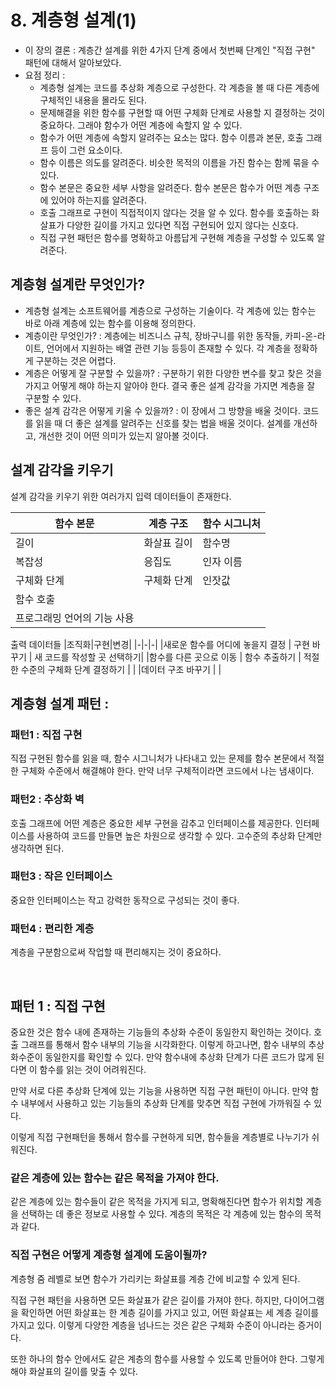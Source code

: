 
# 8. 계층형 설계(1) 


- 이 장의 결론 : 계층간 설계를 위한 4가지 단계 중에서 첫번째 단계인 "직접 구현" 패턴에 대해서 알아보았다. 
- 요점 정리 : 
	- 계층형 설계는 코드를 추상화 계층으로 구성한다. 각 계층을 볼 때 다른 계층에 구체적인 내용을 몰라도 된다. 
	- 문제해결을 위한 함수를 구현할 때 어떤 구체화 단계로 사용할 지 결정하는 것이 중요하다. 그래야 함수가 어떤 계층에 속할지 알 수 있다. 
	- 함수가 어떤 계층에 속할지 알려주는 요소는 많다. 함수 이름과 본문, 호출 그래프 등이 그런 요소이다. 
	- 함수 이름은 의도를 알려준다. 비슷한 목적의 이름을 가진 함수는 함께 묶을 수 있다. 
	- 함수 본문은 중요한 세부 사항을 알려준다. 함수 본문은 함수가 어떤 계층 구조에 있어야 하는지를 알려준다. 
	- 호출 그래프로 구현이 직접적이지 않다는 것을 알 수 있다. 함수를 호출하는 화살표가 다양한 길이를 가지고 있다면 직접 구현되어 있지 않다는 신호다. 
	- 직접 구현 패턴은 함수를 명확하고 아름답게 구현해 계층을 구성할 수 있도록 알려준다. 



## 계층형 설계란 무엇인가? 

- 계층형 설계는 소프트웨어를 계층으로 구성하는 기술이다. 각 계층에 있는 함수는 바로 아래 계층에 있는 함수를 이용해 정의한다. 
- 계층이란 무엇인가?  : 계층에는 비즈니스 규칙, 장바구니를 위한 동작들, 카피-온-라이트, 언어에서 지원하는 배열 관련 기능 등등이 존재할 수 있다. 각 계층을 정확하게 구분하는 것은 어렵다. 
- 계층은 어떻게 잘 구분할 수 있을까? : 구분하기 위한 다양한 변수를 찾고 찾은 것을 가지고 어떻게 해야 하는지 알아야 한다. 결국 좋은 설계 감각을 가지면 계층을 잘 구분할 수 있다. 
- 좋은 설계 감각은 어떻게 키울 수 있을까? : 이 장에서 그 방향을 배울 것이다. 코드를 읽을 때 더 좋은 설계를 알려주는 신호를 찾는 법을 배울 것이다. 설계를 개선하고, 개선한 것이 어떤 의미가 있는지 알아볼 것이다. 


## 설계 감각을 키우기 

설계 감각을 키우기 위한 여러가지 입력 데이터들이 존재한다. 

|함수 본문|계층 구조|함수 시그니처|
|-|-|-|
|길이|화살표 길이|함수명|
|복잡성|응집도|인자 이름|
|구체화 단계|구체화 단계|인잣값|
|함수 호출| | | 
|프로그래밍 언어의 기능 사용| | |


출력 데이터들 
|조직화|구현|변경|
|-|-|-|
|새로운 함수를 어디에 놓을지 결정 | 구현 바꾸기 | 새 코드를 작성할 곳 선택하기|
|함수를 다른 곳으로 이동 | 함수 추출하기 | 적절한 수준의 구체화 단계 결정하기 | 
| |데이터 구조 바꾸기 | |



## 계층형 설계 패턴 : 

### 패턴1 : 직접 구현 

직접 구현된 함수를 읽을 때, 함수 시그니처가 나타내고 있는 문제를 함수 본문에서 적절한 구체화 수준에서 해결해야 한다. 만약 너무 구체적이라면 코드에서 나는 냄새이다. 

### 패턴2 : 추상화 벽 

호출 그래프에 어떤 계층은 중요한 세부 구현을 감추고 인터페이스를 제공한다. 인터페이스를 사용하여 코드를 만들면 높은 차원으로 생각할 수 있다. 고수준의 추상화 단계만 생각하면 된다. 

### 패턴3 : 작은 인터페이스 

중요한 인터페이스는 작고 강력한 동작으로 구성되는 것이 좋다. 

### 패턴4 : 편리한 계층 

계층을 구분함으로써 작업할 때 편리해지는 것이 중요하다. 

<br>

## 패턴 1 : 직접 구현 

중요한 것은 함수 내에 존재하는 기능들의 추상화 수준이 동일한지 확인하는 것이다. 호출 그래프를 통해서 함수 내부의 기능을 시각화한다. 이렇게 하고나면, 함수 내부의 추상화수준이 동일한지를 확인할 수 있다. 만약 함수내에 추상화 단계가 다른 코드가 많게 된다면 이 함수를 읽는 것이 어려워진다. 

만약 서로 다른 추상화 단계에 있는 기능을 사용하면 직접 구현 패턴이 아니다. 만약 함수 내부에서 사용하고 있는 기능들의 추상화 단계를 맞추면 직접 구현에 가까워질 수 있다. 

이렇게 직접 구현패턴을 통해서 함수를 구현하게 되면, 함수들을 계층별로 나누기가 쉬워진다. 


### 같은 계층에 있는 함수는 같은 목적을 가져야 한다. 

같은 계층에 있는 함수들이 같은 목적을 가지게 되고, 명확해진다면 함수가 위치할 계층을 선택하는 데 좋은 정보로 사용할 수 있다. 계층의 목적은 각 계층에 있는 함수의 목적과 같다. 


### 직접 구현은 어떻게 계층형 설계에 도움이될까? 

계층형 줌 레벨로 보면 함수가 가리키는 화살표를 계층 간에 비교할 수 있게 된다. 

직접 구현 패턴을 사용하면 모든 화살표가 같은 길이를 가져야 한다. 하지만, 다이어그램을 확인하면 어떤 화살표는 한 계층 길이를 가지고 있고, 어떤 화살표는 세 계층 길이를 가지고 있다. 이렇게 다양한 계층을 넘나드는 것은 같은 구체화 수준이 아니라는 증거이다. 

또한 하나의 함수 안에서도 같은 계층의 함수를 사용할 수 있도록 만들어야 한다. 그렇게 해야 화살표의 길이를 맞출 수 있다. 



